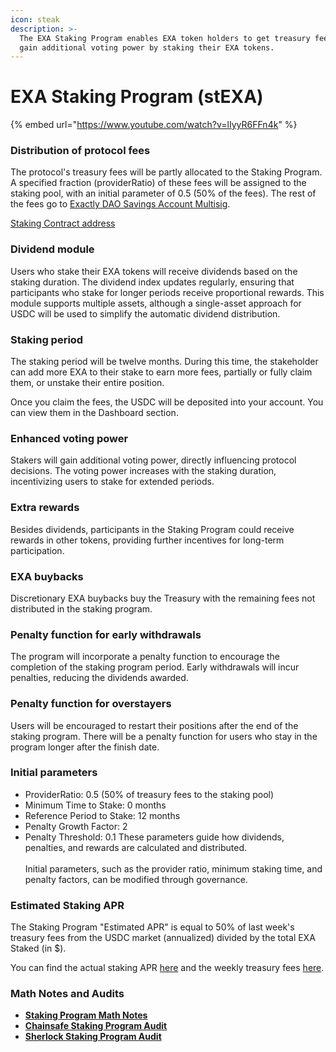 ```yaml
---
icon: steak
description: >-
  The EXA Staking Program enables EXA token holders to get treasury fees and
  gain additional voting power by staking their EXA tokens.
---
```


# EXA Staking Program (stEXA)

{% embed url="https://www.youtube.com/watch?v=lIyyR6FFn4k" %}

### Distribution of protocol fees

The protocol's treasury fees will be partly allocated to the Staking Program. A specified fraction (providerRatio) of these fees will be assigned to the staking pool, with an initial parameter of 0.5 (50% of the fees). The rest of the fees go to [Exactly DAO Savings Account Multisig](https://optimistic.etherscan.io/address/0x8a1c05c4462b3554814a637e940b3342ffbe02f2).

[Staking Contract address](https://optimistic.etherscan.io/address/0xCEed2bFE740F02dB6094eBE89FF93b1031be752b)

### Dividend module

Users who stake their EXA tokens will receive dividends based on the staking duration. The dividend index updates regularly, ensuring that participants who stake for longer periods receive proportional rewards. This module supports multiple assets, although a single-asset approach for USDC will be used to simplify the automatic dividend distribution.

### Staking period

The staking period will be twelve months. During this time, the stakeholder can add more EXA to their stake to earn more fees, partially or fully claim them, or unstake their entire position.

Once you claim the fees, the USDC will be deposited into your account. You can view them in the Dashboard section.

### Enhanced voting power

Stakers will gain additional voting power, directly influencing protocol decisions. The voting power increases with the staking duration, incentivizing users to stake for extended periods.

### Extra rewards

Besides dividends, participants in the Staking Program could receive rewards in other tokens, providing further incentives for long-term participation.

### EXA buybacks

Discretionary EXA buybacks buy the Treasury with the remaining fees not distributed in the staking program.

### Penalty function for early withdrawals

The program will incorporate a penalty function to encourage the completion of the staking program period. Early withdrawals will incur penalties, reducing the dividends awarded.

### Penalty function for overstayers

Users will be encouraged to restart their positions after the end of the staking program. There will be a penalty function for users who stay in the program longer after the finish date.

### Initial parameters

* ProviderRatio: 0.5 (50% of treasury fees to the staking pool)&#x20;
* Minimum Time to Stake: 0 months&#x20;
* Reference Period to Stake: 12 months&#x20;
* Penalty Growth Factor: 2&#x20;
* Penalty Threshold: 0.1 These parameters guide how dividends, penalties, and rewards are calculated and distributed.\
  \
  Initial parameters, such as the provider ratio, minimum staking time, and penalty factors, can be modified through governance.

### **Estimated Staking APR**

The Staking Program "Estimated APR" is equal to 50% of last week's treasury fees from the USDC market (annualized) divided by the total EXA Staked (in $). &#x20;

You can find the actual staking APR [here](https://app.exact.ly/staking) and the weekly treasury fees [here](https://dune.com/exactly/exactly#treasury-fees).

### Math Notes and Audits

* [**Staking Program Math Notes**](https://github.com/exactly/papers/blob/main/Staking%20Model%20Math%20Notes.pdf)
* [**Chainsafe Staking Program Audit**](https://github.com/exactly/audits/blob/main/Chainsafe%20Staking%20Contract%20\(Aug-24\).pdf)
* [**Sherlock Staking Program Audit**](https://github.com/exactly/audits/blob/main/Sherlock%20Staking%20Contract%20\(Aug-24\).pdf)



